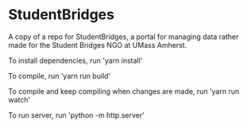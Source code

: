# StudentBridges
A copy of a repo for StudentBridges, a portal for managing data rather made for the Student Bridges NGO at UMass Amherst.

To install dependencies, run 'yarn install'

To compile, run 'yarn run build'

To compile and keep compiling when changes are made, run 'yarn run watch'

To run server, run 'python -m http.server'
